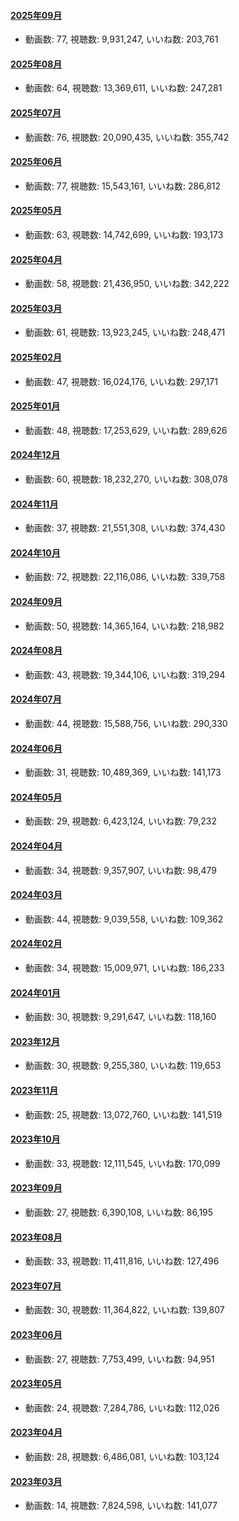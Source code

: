 #### [2025年09月](videos/202509 "wikilink")

-   動画数: 77, 視聴数: 9,931,247, いいね数: 203,761

#### [2025年08月](videos/202508 "wikilink")

-   動画数: 64, 視聴数: 13,369,611, いいね数: 247,281

#### [2025年07月](videos/202507 "wikilink")

-   動画数: 76, 視聴数: 20,090,435, いいね数: 355,742

#### [2025年06月](videos/202506 "wikilink")

-   動画数: 77, 視聴数: 15,543,161, いいね数: 286,812

#### [2025年05月](videos/202505 "wikilink")

-   動画数: 63, 視聴数: 14,742,699, いいね数: 193,173

#### [2025年04月](videos/202504 "wikilink")

-   動画数: 58, 視聴数: 21,436,950, いいね数: 342,222

#### [2025年03月](videos/202503 "wikilink")

-   動画数: 61, 視聴数: 13,923,245, いいね数: 248,471

#### [2025年02月](videos/202502 "wikilink")

-   動画数: 47, 視聴数: 16,024,176, いいね数: 297,171

#### [2025年01月](videos/202501 "wikilink")

-   動画数: 48, 視聴数: 17,253,629, いいね数: 289,626

#### [2024年12月](videos/202412 "wikilink")

-   動画数: 60, 視聴数: 18,232,270, いいね数: 308,078

#### [2024年11月](videos/202411 "wikilink")

-   動画数: 37, 視聴数: 21,551,308, いいね数: 374,430

#### [2024年10月](videos/202410 "wikilink")

-   動画数: 72, 視聴数: 22,116,086, いいね数: 339,758

#### [2024年09月](videos/202409 "wikilink")

-   動画数: 50, 視聴数: 14,365,164, いいね数: 218,982

#### [2024年08月](videos/202408 "wikilink")

-   動画数: 43, 視聴数: 19,344,106, いいね数: 319,294

#### [2024年07月](videos/202407 "wikilink")

-   動画数: 44, 視聴数: 15,588,756, いいね数: 290,330

#### [2024年06月](videos/202406 "wikilink")

-   動画数: 31, 視聴数: 10,489,369, いいね数: 141,173

#### [2024年05月](videos/202405 "wikilink")

-   動画数: 29, 視聴数: 6,423,124, いいね数: 79,232

#### [2024年04月](videos/202404 "wikilink")

-   動画数: 34, 視聴数: 9,357,907, いいね数: 98,479

#### [2024年03月](videos/202403 "wikilink")

-   動画数: 44, 視聴数: 9,039,558, いいね数: 109,362

#### [2024年02月](videos/202402 "wikilink")

-   動画数: 34, 視聴数: 15,009,971, いいね数: 186,233

#### [2024年01月](videos/202401 "wikilink")

-   動画数: 30, 視聴数: 9,291,647, いいね数: 118,160

#### [2023年12月](videos/202312 "wikilink")

-   動画数: 30, 視聴数: 9,255,380, いいね数: 119,653

#### [2023年11月](videos/202311 "wikilink")

-   動画数: 25, 視聴数: 13,072,760, いいね数: 141,519

#### [2023年10月](videos/202310 "wikilink")

-   動画数: 33, 視聴数: 12,111,545, いいね数: 170,099

#### [2023年09月](videos/202309 "wikilink")

-   動画数: 27, 視聴数: 6,390,108, いいね数: 86,195

#### [2023年08月](videos/202308 "wikilink")

-   動画数: 33, 視聴数: 11,411,816, いいね数: 127,496

#### [2023年07月](videos/202307 "wikilink")

-   動画数: 30, 視聴数: 11,364,822, いいね数: 139,807

#### [2023年06月](videos/202306 "wikilink")

-   動画数: 27, 視聴数: 7,753,499, いいね数: 94,951

#### [2023年05月](videos/202305 "wikilink")

-   動画数: 24, 視聴数: 7,284,786, いいね数: 112,026

#### [2023年04月](videos/202304 "wikilink")

-   動画数: 28, 視聴数: 6,486,081, いいね数: 103,124

#### [2023年03月](videos/202303 "wikilink")

-   動画数: 14, 視聴数: 7,824,598, いいね数: 141,077

